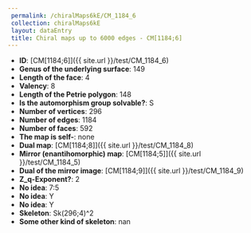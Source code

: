 ```yaml
--- 
 permalink: /chiralMaps6kE/CM_1184_6 
 collection: chiralMaps6kE
 layout: dataEntry
 title: Chiral maps up to 6000 edges - CM[1184;6]
---
```


- **ID**: [CM[1184;6]]({{ site.url }}/test/CM_1184_6)
- **Genus of the underlying surface**: 149
- **Length of the face**: 4
- **Valency**: 8
- **Length of the Petrie polygon**: 148
- **Is the automorphism group solvable?**: S
- **Number of vertices**: 296
- **Number of edges**: 1184
- **Number of faces**: 592
- **The map is self-**: none
- **Dual map**: [CM[1184;8]]({{ site.url }}/test/CM_1184_8)
- **Mirror (enantihomorphic) map**: [CM[1184;5]]({{ site.url }}/test/CM_1184_5)
- **Dual of the mirror image**: [CM[1184;9]]({{ site.url }}/test/CM_1184_9)
- **Z_q-Exponent?**: 2
- **No idea**:  7:5
- **No idea**: Y
- **No idea**: Y
- **Skeleton**: Sk(296;4)^2
- **Some other kind of skeleton**: nan
